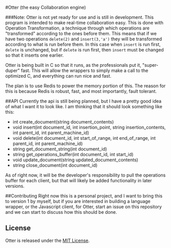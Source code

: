 #Otter (the easy Collaboration engine)

###Note: Otter is not yet ready for use and is still in development.
This program is intended to make real-time collaboration easy. This is done with Operation Transformation, a technique through which operations are "transformed" according to the ones before them. This means that if we have two operations `delete(2)` and `insert(3,'a')` they will be transformed according to what is run before them. In this case when `insert` is run first, `delete` is unchanged, but if `delete` is run first, then `insert` must be changed so that it inserts one earlier.

Otter is being built in C so that it runs, as the professionals put it, "super-duper" fast. This will allow the wrappers to simply make a call to the optimized C, and everything can run nice and fast. 

The plan is to use Redis to power the memory portion of this. The reason for this is because Redis is robust, fast, and most importantly, fault tolerant. 

##API
Currently the api is still being planned, but I have a pretty good idea of what I want it to look like. I am thinking that it should look something like this:

- int create_document(string document_contents)
- void insert(int document_id, int insertion_point, string insertion_contents, int parent_id, int parent_machine_id)
- void delete(int document_id, int start_of_range, int end_of_range, int parent_id, int parent_machine_id)
- string get_document_string(int document_id)
- string get_operations_buffer(int document_id, int start_id)
- void update_document(string updated_document_contents)
- string close_document(int document_id)

As of right now, it will be the developer's responsibility to pull the operations buffer for each client, but that will likely be added functionality in later versions.

##Contributing
Right now this is a personal project, and I want to bring this to version 1 by myself, but if you are interested in building a language wrapper, or the Javascript client, for Otter, start an issue on this repository and we can start to discuss how this should be done.

## License
Otter is released under the [MIT License](http://www.opensource.org/licenses/MIT).
